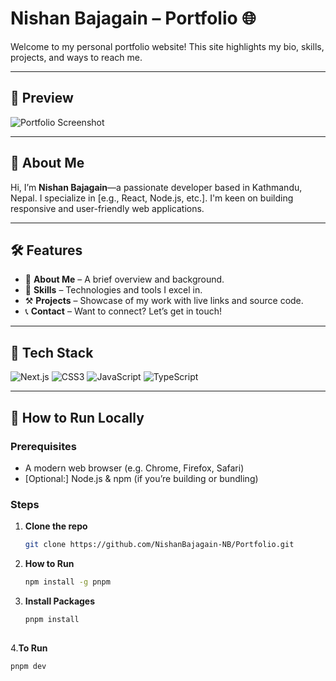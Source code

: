 # Nishan Bajagain – Portfolio 🌐

Welcome to my personal portfolio website! This site highlights my bio, skills, projects, and ways to reach me.

---

## 📸 Preview

![Portfolio Screenshot](https://i.imgur.com/f6e4BAc.png)


---

## 🧠 About Me

Hi, I’m **Nishan Bajagain**—a passionate developer based in Kathmandu, Nepal. I specialize in [e.g., React, Node.js, etc.]. I'm keen on building responsive and user-friendly web applications.

---

## 🛠️ Features

- 💼 **About Me** – A brief overview and background.
- 🧩 **Skills** – Technologies and tools I excel in.
- ⚒️ **Projects** – Showcase of my work with live links and source code.
- 📞 **Contact** – Want to connect? Let’s get in touch!

---

## 🚀 Tech Stack

![Next.js](https://img.shields.io/badge/Next.js-000000?style=for-the-badge&logo=nextdotjs&logoColor=white)
![CSS3](https://img.shields.io/badge/CSS3-1572B6?style=for-the-badge&logo=css3&logoColor=white)
![JavaScript](https://img.shields.io/badge/JavaScript-F7DF1E?style=for-the-badge&logo=javascript&logoColor=black)
![TypeScript](https://img.shields.io/badge/TypeScript-3178C6?style=for-the-badge&logo=typescript&logoColor=white)


---

## 🎯 How to Run Locally

### Prerequisites  
- A modern web browser (e.g. Chrome, Firefox, Safari)  
- [Optional:] Node.js & npm (if you’re building or bundling)

### Steps

1. **Clone the repo**  
   ```bash
   git clone https://github.com/NishanBajagain-NB/Portfolio.git

2. **How to Run**
   ```bash
   npm install -g pnpm


 3. **Install Packages**
    ```bash
    pnpm install
 
 4.**To Run**
 ```bash
 pnpm dev 
